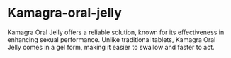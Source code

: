 # Kamagra-oral-jelly
 Kamagra Oral Jelly offers a reliable solution, known for its effectiveness in enhancing sexual performance. Unlike traditional tablets, Kamagra Oral Jelly comes in a gel form, making it easier to swallow and faster to act.
